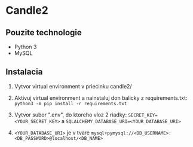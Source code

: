 # Candle2

## Pouzite technologie
- Python 3
- MySQL

## Instalacia
1. Vytvor virtual environment v priecinku candle2/
2. Aktivuj virtual environment a nainstaluj don balicky z requirements.txt:
   `python3 -m pip install -r requirements.txt`
   
3. Vytvor subor ".env", do ktoreho vloz 2 riadky:
   `SECRET_KEY=<YOUR_SECRET_KEY>` a 
   `SQLALCHEMY_DATABASE_URI=<YOUR_DATABASE_URI>`
4. `<YOUR_DATABASE_URI>` je v tvare `mysql+pymysql://<DB_USERNAME>:<DB_PASSWORD>@localhost/<DB_NAME>`
   

